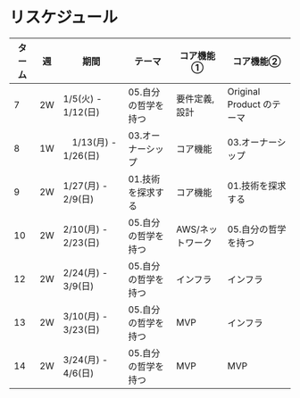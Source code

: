 # リスケジュール

| ターム | 週 | 期間 | テーマ                                   | コア機能①                               | コア機能②                               |
|---|---|---|---|---|---|
| 7 |2W | 1/5(火) - 1/12(日) | 05.自分の哲学を持つ | 要件定義, 設計 | Original Product のテーマ |
| 8 |1W | 　1/13(月) - 1/26(日) | 03.オーナーシップ          | コア機能 | 03.オーナーシップ                   |
| 9 |2W |  1/27(月) - 2/9(日) | 01.技術を探求する          | コア機能 | 01.技術を探求する                   |
| 10 |2W|   2/10(月) - 2/23(日) | 05.自分の哲学を持つ | AWS/ネットワーク | 05.自分の哲学を持つ                   
| 12 |2W| 2/24(月) - 3/9(日)   | 05.自分の哲学を持つ | インフラ | インフラ                           |
| 13 |2W| 3/10(月) - 3/23(日)  | 05.自分の哲学を持つ | MVP | インフラ                           |
| 14 |2W| 3/24(月) - 4/6(日)   | 05.自分の哲学を持つ | MVP | MVP                             |

